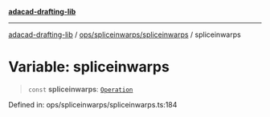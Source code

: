 [**adacad-drafting-lib**](../../../../README.md)

***

[adacad-drafting-lib](../../../../modules.md) / [ops/spliceinwarps/spliceinwarps](../README.md) / spliceinwarps

# Variable: spliceinwarps

> `const` **spliceinwarps**: [`Operation`](../../../../objects/datatypes/type-aliases/Operation.md)

Defined in: ops/spliceinwarps/spliceinwarps.ts:184
